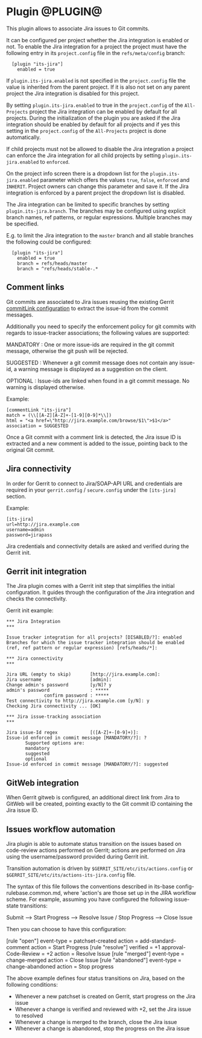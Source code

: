 Plugin @PLUGIN@
===============

This plugin allows to associate Jira issues to Git commits.

It can be configured per project whether the Jira integration is
enabled or not. To enable the Jira integration for a project the
project must have the following entry in its `project.config` file in
the `refs/meta/config` branch:

```
  [plugin "its-jira"]
    enabled = true
```

If `plugin.its-jira.enabled` is not specified in the `project.config` file
the value is inherited from the parent project. If it is also not set
on any parent project the Jira integration is disabled for this
project.

By setting `plugin.its-jira.enabled` to true in the `project.config` of the
`All-Projects` project the Jira integration can be enabled by default
for all projects. During the initialization of the plugin you are asked
if the Jira integration should be enabled by default for all projects
and if yes this setting in the `project.config` of the `All-Projects`
project is done automatically.

If child projects must not be allowed to disable the Jira integration
a project can enforce the Jira integration for all child projects by
setting `plugin.its-jira.enabled` to `enforced`.

On the project info screen there is a dropdown list for the
`plugin.its-jira.enabled` parameter which offers the values `true`,
`false`, `enforced` and `INHERIT`. Project owners can change this
parameter and save it. If the Jira integration is enforced by a parent
project the dropdown list is disabled.

The Jira integration can be limited to specific branches by setting
`plugin.its-jira.branch`. The branches may be configured using explicit
branch names, ref patterns, or regular expressions. Multiple branches
may be specified.

E.g. to limit the Jira integration to the `master` branch and all
stable branches the following could be configured:

```
  [plugin "its-jira"]
    enabled = true
    branch = refs/heads/master
    branch = ^refs/heads/stable-.*
```

Comment links
----------------

Git commits are associated to Jira issues reusing the existing Gerrit
[commitLink configuration][1] to extract the issue-id from the commit
messages.

[1]: ../../../Documentation/config-gerrit.html#__a_id_commentlink_a_section_commentlink

Additionally you need to specify the enforcement policy for git commits
with regards to issue-tracker associations; the following values are supported:

MANDATORY
:	 One or more issue-ids are required in the git commit message, otherwise
	 the git push will be rejected.

SUGGESTED
:	 Whenever a git commit message does not contain any issue-id,
	 a warning message is displayed as a suggestion on the client.

OPTIONAL
:	 Issue-ids are linked when found in a git commit message. No warning is
	 displayed otherwise.

Example:

    [commentLink "its-jira"]
    match = (\\[[A-Z][A-Z]+-[1-9][0-9]*\\])
    html = "<a href=\"http://jira.example.com/browse/$1\">$1</a>"
    association = SUGGESTED

Once a Git commit with a comment link is detected, the Jira issue ID
is extracted and a new comment is added to the issue, pointing back to
the original Git commit.

Jira connectivity
-----------------

In order for Gerrit to connect to Jira/SOAP-API URL and credentials
are required in your `gerrit.config` / `secure.config` under the
`[its-jira]` section.

Example:

    [its-jira]
    url=http://jira.example.com
    username=admin
    password=jirapass

Jira credentials and connectivity details are asked and verified during the Gerrit init.

Gerrit init integration
-----------------------

The Jira plugin comes with a Gerrit init step that simplifies the
initial configuration. It guides through the configuration of the Jira
integration and checks the connectivity.

Gerrit init example:

    *** Jira Integration
    ***

    Issue tracker integration for all projects? [DISABLED/?]: enabled
    Branches for which the issue tracker integration should be enabled (ref, ref pattern or regular expression) [refs/heads/*]:

    *** Jira connectivity
    ***

    Jira URL (empty to skip)       [http://jira.example.com]:
    Jira username                  [admin]:
    Change admin's password        [y/N]? y
    admin's password               : *****
                  confirm password : *****
    Test connectivity to http://jira.example.com [y/N]: y
    Checking Jira connectivity ... [OK]

    *** Jira issue-tracking association
    ***

    Jira issue-Id regex            [([A-Z]+-[0-9]+)]:
    Issue-id enforced in commit message [MANDATORY/?]: ?
           Supported options are:
           mandatory
           suggested
           optional
    Issue-id enforced in commit message [MANDATORY/?]: suggested

GitWeb integration
----------------

When Gerrit gitweb is configured, an additional direct link from Jira to GitWeb
will be created, pointing exactly to the Git commit ID containing the Jira issue ID.

Issues workflow automation
--------------------------

Jira plugin is able to automate status transition on the issues based on
code-review actions performed on Gerrit; actions are performed on Jira using
the username/password provided during Gerrit init.

Transition automation is driven by `$GERRIT_SITE/etc/its/actions.config` or
`$GERRIT_SITE/etc/its/actions-its-jira.config` file.

The syntax of this file follows the conventions described in its-base
config-rulebase.common.md, where 'action's are those set up in the JIRA workflow
scheme. For example, assuming you have configured the following issue-state
transitions:

Submit --> Start Progress --> Resolve Issue / Stop Progress --> Close Issue

Then you can choose to have this configuration:

[rule "open"]
    event-type = patchset-created
    action = add-standard-comment
    action = Start Progress
[rule "resolve"]
    verified = +1
    approval-Code-Review = +2
    action = Resolve Issue
[rule "merged"]
    event-type = change-merged
    action = Close Issue
[rule "abandoned"]
    event-type = change-abandoned
    action = Stop progress


The above example defines four status transitions on Jira, based on the following conditions:

* Whenever a new patchset is created on Gerrit, start progress on the Jira issue
* Whenever a change is verified and reviewed with +2, set the Jira issue to resolved
* Whenever a change is merged to the branch, close the Jira issue
* Whenever a change is abandoned, stop the progress on the Jira issue
